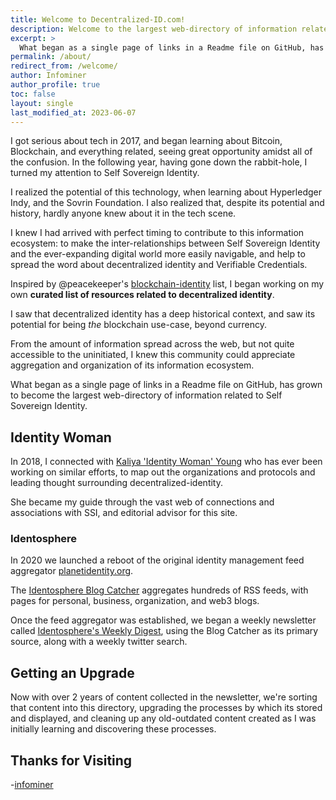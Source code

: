 ```yaml
---
title: Welcome to Decentralized-ID.com!
description: Welcome to the largest web-directory of information related to Self Sovereign Identity
excerpt: >
  What began as a single page of links in a Readme file on GitHub, has grown to become the largest web-directory of information related to Self Sovereign Identity.
permalink: /about/
redirect_from: /welcome/
author: Infominer
author_profile: true
toc: false
layout: single
last_modified_at: 2023-06-07
---
```


I got serious about tech in 2017, and began learning about Bitcoin, Blockchain, and everything related, seeing great opportunity amidst all of the confusion. In the following year, having gone down the rabbit-hole, I turned my attention to Self Sovereign Identity.

I realized the potential of this technology, when learning about Hyperledger Indy, and the Sovrin Foundation. I also realized that, despite its potential and history, hardly anyone knew about it in the tech scene. 

I knew I had arrived with perfect timing to contribute to this information ecosystem: to make the inter-relationships between Self Sovereign Identity and the ever-expanding digital world more easily navigable, and help to spread the word about decentralized identity and Verifiable Credentials.

Inspired by @peacekeeper's [blockchain-identity](https://github.com/peacekeeper/blockchain-identity/) list, I began working on my own **curated list of resources related to decentralized identity**.

I saw that decentralized identity has a deep historical context, and saw its potential for being _the_ blockchain use-case, beyond currency. 

From the amount of information spread across the web, but not quite accessible to the uninitiated, I knew this community could appreciate aggregation and organization of its information ecosystem.

What began as a single page of links in a Readme file on GitHub, has grown to become the largest web-directory of information related to Self Sovereign Identity.

## Identity Woman

In 2018, I connected with [Kaliya 'Identity Woman' Young](https://identitywoman.net) who has ever been working on similar efforts, to map out the organizations and protocols and leading thought surrounding decentralized-identity.

She became my guide through the vast web of connections and associations with SSI, and editorial advisor for this site. 

### Identosphere
In 2020 we launched a reboot of the original identity management feed aggregator [planetidentity.org](https://web.archive.org/web/20161029051802/http://planetidentity.org/). 

The [Identosphere Blog Catcher](https://identosphere.net/) aggregates hundreds of RSS feeds, with pages for personal, business, organization, and web3 blogs.

Once the feed aggregator was established, we began a weekly newsletter called [Identosphere's Weekly Digest](https://newsletter.identosphere.net), using the Blog Catcher as its primary source, along with a weekly twitter search.

## Getting an Upgrade

Now with over 2 years of content collected in the newsletter, we're sorting that content into this directory, upgrading the processes by which its stored and displayed, and cleaning up any old-outdated content created as I was initially learning and discovering these processes.

## Thanks for Visiting

-[infominer](https://infominer.xyz)
